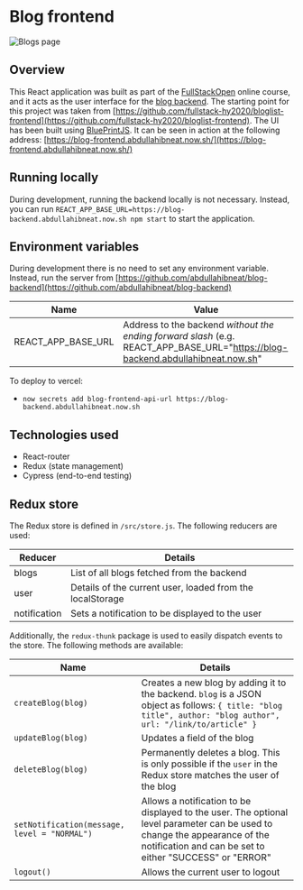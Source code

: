 # Blog frontend

![Blogs page](https://i.imgur.com/XmDrxyO.jpg)

## Overview

This React application was built as part of the [FullStackOpen](https://fullstackopen.com/en/) online course, and it acts as the user interface for the [blog backend](https://github.com/abdullahibneat/blog-backend). 
The starting point for this project was taken from [https://github.com/fullstack-hy2020/bloglist-frontend](https://github.com/fullstack-hy2020/bloglist-frontend).
The UI has been built using [BluePrintJS](https://blueprintjs.com/).
It can be seen in action at the following address: [https://blog-frontend.abdullahibneat.now.sh/](https://blog-frontend.abdullahibneat.now.sh/)

## Running locally

During development, running the backend locally is not necessary. Instead, you can run `REACT_APP_BASE_URL=https://blog-backend.abdullahibneat.now.sh npm start` to start the application.

## Environment variables

During development there is no need to set any environment variable. Instead, run the server from [https://github.com/abdullahibneat/blog-backend](https://github.com/abdullahibneat/blog-backend)

|Name|Value|
|--|--|
|REACT_APP_BASE_URL|Address to the backend *without the ending forward slash* (e.g. REACT_APP_BASE_URL="https://blog-backend.abdullahibneat.now.sh"|

To deploy to vercel:
- `now secrets add blog-frontend-api-url https://blog-backend.abdullahibneat.now.sh`

## Technologies used
- React-router
- Redux (state management)
- Cypress (end-to-end testing)

## Redux store

The Redux store is defined in `/src/store.js`. The following reducers are used:

|Reducer|Details|
|--|--|
|blogs|List of all blogs fetched from the backend|
|user|Details of the current user, loaded from the localStorage|
|notification|Sets a notification to be displayed to the user|

Additionally, the `redux-thunk` package is used to easily dispatch events to the store. The following methods are available:

|Name|Details|
|--|--|
|`createBlog(blog)`|Creates a new blog by adding it to the backend. `blog` is a JSON object as follows: `{ title: "blog title", author: "blog author", url: "/link/to/article" }`|
|`updateBlog(blog)`|Updates a field of the blog|
|`deleteBlog(blog)`|Permanently deletes a blog. This is only possible if the `user` in the Redux store matches the user of the blog|
|`setNotification(message, level = "NORMAL")`|Allows a notification to be displayed to the user. The optional level parameter can be used to change the appearance of the notification and can be set to either "SUCCESS" or "ERROR"|
|`logout()`|Allows the current user to logout|
